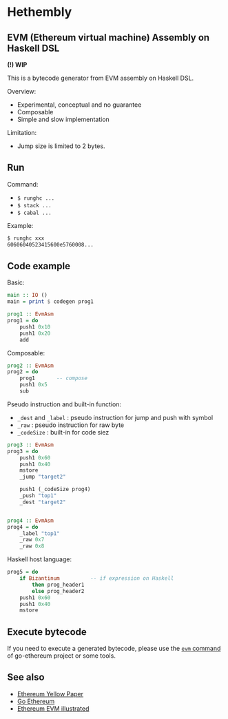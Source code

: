Hethembly
=========

## EVM (Ethereum virtual machine) Assembly on Haskell DSL

**(!) WIP**

This is a bytecode generator from EVM assembly on Haskell DSL.

Overview:
* Experimental, conceptual and no guarantee
* Composable
* Simple and slow implementation

Limitation:
* Jump size is limited to 2 bytes.


## Run

Command:
* `$ runghc ...`
* `$ stack ...`
* `$ cabal ...`

Example:
```sh
$ runghc xxx
60606040523415600e5760008...
```


## Code example

Basic:
```Haskell
main :: IO ()
main = print $ codegen prog1

prog1 :: EvmAsm
prog1 = do
    push1 0x10
    push1 0x20
    add
```

Composable:
```Haskell
prog2 :: EvmAsm
prog2 = do
    prog1       -- compose
    push1 0x5
    sub
```

Pseudo instruction and built-in function:
* `_dest` and `_label` : pseudo instruction for jump and push with symbol
* `_raw` : pseudo instruction for raw byte
* `_codeSize` : built-in for code siez

```Haskell
prog3 :: EvmAsm
prog3 = do
    push1 0x60
    push1 0x40
    mstore
    _jump "target2"

    push1 (_codeSize prog4)
    _push "top1"
    _dest "target2"


prog4 :: EvmAsm
prog4 = do
    _label "top1"
    _raw 0x7
    _raw 0x8
```

Haskell host language:
```Haskell
prog5 = do
    if Bizantinum          -- if expression on Haskell
        then prog_header1
        else prog_header2
    push1 0x60
    push1 0x40
    mstore
```    


## Execute bytecode

If you need to execute a generated bytecode, please use the [`evm` command](https://github.com/ethereum/go-ethereum) of go-ethereum project or some tools.



## See also
* [Ethereum Yellow Paper](https://github.com/ethereum/yellowpaper)
* [Go Ethereum](https://github.com/ethereum/go-ethereum)
* [Ethereum EVM illustrated](https://github.com/takenobu-hs/ethereum-evm-illustrated)

